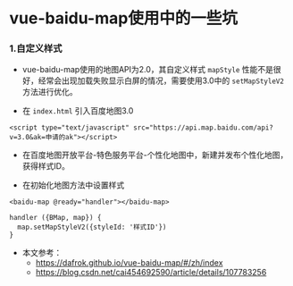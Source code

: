 # vue-baidu-map使用中的一些坑

### 1.自定义样式

* vue-baidu-map使用的地图API为2.0，其自定义样式 ``mapStyle`` 性能不是很好，经常会出现加载失败显示白屏的情况，需要使用3.0中的 ``setMapStyleV2`` 方法进行优化。

* 在 ``index.html`` 引入百度地图3.0

```
<script type="text/javascript" src="https://api.map.baidu.com/api?v=3.0&ak=申请的ak"></script>
```

* 在百度地图开放平台-特色服务平台-个性化地图中，新建并发布个性化地图，获得样式ID。

* 在初始化地图方法中设置样式

```
<baidu-map @ready="handler"></baidu-map>

handler ({BMap, map}) {
  map.setMapStyleV2({styleId: '样式ID'})
}
```

* 本文参考：
   * <https://dafrok.github.io/vue-baidu-map/#/zh/index>
   * <https://blog.csdn.net/cai454692590/article/details/107783256>
